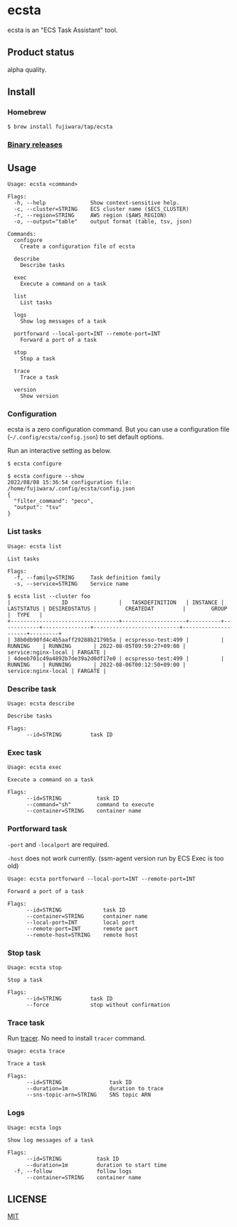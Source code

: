 # ecsta

ecsta is an "ECS Task Assistant" tool.

## Product status

alpha quality.

## Install

### Homebrew

```
$ brew install fujiwara/tap/ecsta
```

### [Binary releases](https://github.com/fujiwara/ecsta/releases)

## Usage

```
Usage: ecsta <command>

Flags:
  -h, --help              Show context-sensitive help.
  -c, --cluster=STRING    ECS cluster name ($ECS_CLUSTER)
  -r, --region=STRING     AWS region ($AWS_REGION)
  -o, --output="table"    output format (table, tsv, json)

Commands:
  configure
    Create a configuration file of ecsta

  describe
    Describe tasks

  exec
    Execute a command on a task

  list
    List tasks

  logs
    Show log messages of a task

  portforward --local-port=INT --remote-port=INT
    Forward a port of a task

  stop
    Stop a task

  trace
    Trace a task

  version
    Show version
```

### Configuration

ecsta is a zero configuration command. But you can use a configuration file (`~/.config/ecsta/config.json`) to set default options.

Run an interactive setting as below.
```console
$ ecsta configure
```

```console
$ ecsta configure --show
2022/08/08 15:36:54 configuration file: /home/fujiwara/.config/ecsta/config.json
{
  "filter_command": "peco",
  "output": "tsv"
}
```

### List tasks

```
Usage: ecsta list

List tasks

Flags:
  -f, --family=STRING     Task definition family
  -s, --service=STRING    Service name
```

```console
$ ecsta list --cluster foo
|                ID                |   TASKDEFINITION   | INSTANCE | LASTSTATUS | DESIREDSTATUS |         CREATEDAT         |        GROUP        |  TYPE   |
+----------------------------------+--------------------+----------+------------+---------------+---------------------------+---------------------+---------+
| 38b0db90fd4c4b5aaff29288b2179b5a | ecspresso-test:499 |          | RUNNING    | RUNNING       | 2022-08-05T09:59:27+09:00 | service:nginx-local | FARGATE |
| 4deeb701c49a4892b7de39a2d0df17e0 | ecspresso-test:499 |          | RUNNING    | RUNNING       | 2022-08-06T00:12:50+09:00 | service:nginx-local | FARGATE |
```

### Describe task

```
Usage: ecsta describe

Describe tasks

Flags:
      --id=STRING         task ID
```

### Exec task

```
Usage: ecsta exec

Execute a command on a task

Flags:
      --id=STRING           task ID
      --command="sh"        command to execute
      --container=STRING    container name
```

### Portforward task

`-port` and `-localport` are required.

`-host` does not work currently. (ssm-agent version run by ECS Exec is too old)

```
Usage: ecsta portforward --local-port=INT --remote-port=INT

Forward a port of a task

Flags:
      --id=STRING             task ID
      --container=STRING      container name
      --local-port=INT        local port
      --remote-port=INT       remote port
      --remote-host=STRING    remote host
```

### Stop task

```
Usage: ecsta stop

Stop a task

Flags:
      --id=STRING         task ID
      --force             stop without confirmation
```

### Trace task

Run [tracer](https://github.com/fujiwara/tracer). No need to install `tracer` command.

```
Usage: ecsta trace

Trace a task

Flags:
      --id=STRING               task ID
      --duration=1m             duration to trace
      --sns-topic-arn=STRING    SNS topic ARN
```

### Logs

```
Usage: ecsta logs

Show log messages of a task

Flags:
      --id=STRING           task ID
      --duration=1m         duration to start time
  -f, --follow              follow logs
      --container=STRING    container name
```

## LICENSE

[MIT](LICENSE)
